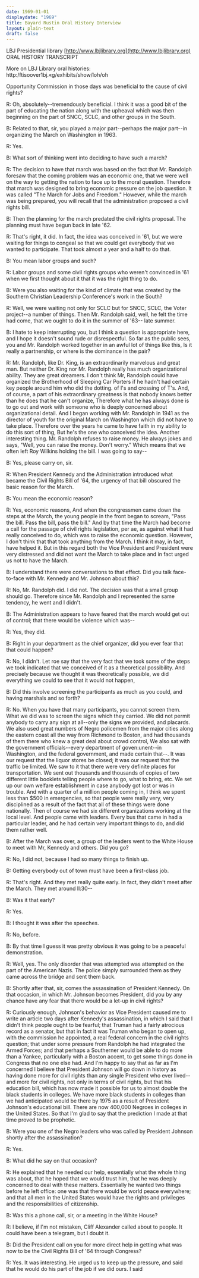 ```yaml
---
date: 1969-01-01
displaydate: "1969"
title: Bayard Rustin Oral History Interview
layout: plain-text
draft: false
---
```

LBJ Presidential library
[http://www.lbjlibrary.org](http://www.lbjlibrary.org)
ORAL HISTORY TRANSCRIPT

More on LBJ Library oral histories: http:/ftisoover1bj.«g/exhibits/show/loh/oh

Opportunity Commission in those days was beneficial to the cause of civil rights?

R: Oh, absolutely--tremendously beneficial. I think it was a good bit of the part of educating the nation along with the upheaval which was then beginning on the part of SNCC, SCLC, and other groups in the South.

B: Related to that, sir, you played a major part--perhaps the major part--in organizing the March on Washington in 1963.

R: Yes.

B: What sort of thinking went into deciding to have such a march?

R: The decision to have that march was based on the fact that Mr. Randolph foresaw that the coming problem was an economic one, that we were well on the way to getting the nation to face up to the moral question. Therefore that march was designed to bring economic pressure on the job question. It was called "The March for Jobs and Freedom." However, while the march was being prepared, you will recall that the administration proposed a civil rights bill.

B: Then the planning for the march predated the civil rights proposal. The planning must have begun back in late '62.

R: That's right, it did. In fact, the idea was conceived in '61, but we were waiting for things to congeal so that we could get everybody that we wanted to participate. That took almost a year and a half to do that.

B: You mean labor groups and such?

R: Labor groups and some civil rights groups who weren't convinced in '61 when we first thought about it that it was the right thing to do.

B: Were you also waiting for the kind of climate that was created by the Southern Christian Leadership Conference's work in the South?

R: Well, we were waiting not only for SCLC but for SNCC, SCLC, the Voter project--a number of things. Then Mr. Randolph said, well, he felt the time had come, that we ought to do it in the summer of '63-- late summer.

B: I hate to keep interrupting you, but I think a question is appropriate here, and I hope it doesn't sound rude or disrespectful. So far as the public sees, you and Mr. Randolph worked together in an awful lot of things like this, Is it really a partnership, or where is the dominance in the pair?

R: Mr. Randolph, like Dr. King, is an extraordinarily marvelous and great man. But neither Dr. King nor Mr. Randolph really has much organizational ability. They are great dreamers. I don't think Mr, Randolph could have organized the Brotherhood of Sleeping Car Porters if he hadn't had certain key people around him who did the dotting. of I's and crossing of T's. And, of course, a part of his extraordinary greatness is that nobody knows better than he does that he can't organize, Therefore what he has always done is to go out and work with someone who is deeply concerned about organizational detail. And I began working with Mr. Randolph in 1941 as the director of youth for the original March on Washington which did not have to take place. Therefore over the years he came to have faith in my ability to do this sort of thing, But he's the one who conceived the idea. Another interesting thing. Mr. Randolph refuses to raise money. He always jokes and says, "Well, you can raise the money. Don't worry." Which means that we often left Roy Wilkins holding the bill. I was going to say--

B: Yes, please carry on, sir.

R: When President Kennedy and the Administration introduced what became the Civil Rights Bill of '64, the urgency of that bill obscured the basic reason for the March.

B: You mean the economic reason?

R: Yes, economic reasons, And when the congressmen came down the steps at the March, the young people in the front began to scream, "Pass the bill. Pass the bill, pass the bill." And by that time the March had become a call for the passage of civil rights legislation, per ae, as against what it had really conceived to do, which was to raise the economic question. However, I don't think that that took anything from the March. I think it may, in fact, have helped it. But in this regard both the Vice President and President were very distressed and did not want the March to take place and in fact urged us not to have the March.

B: I understand there were conversations to that effect. Did you talk face-to-face with Mr. Kennedy and Mr. Johnson about this?

R: No, Mr. Randolph did. I did not. The decision was that a small group should go. Therefore since Mr. Randolph and I represented the same tendency, he went and I didn't.

B: The Administration appears to have feared that the march would get out of control; that there would be violence which was--

R: Yes, they did.

B: Right in your department as the chief organizer, did you ever fear that that could happen?

R: No, I didn't. Let roe say that the very fact that we took some of the  steps we took indicated that we conceived of it as a theoretical possibility. And precisely because we thought it was theoretically possible, we did everything we could to see that it would not happen,

B: Did this involve screening the participants as much as you could, and having marshals and so forth?

R: No. When you have that many participants, you cannot screen them. What we did was to screen the signs which they carried. We did not permit anybody to carry any sign at all--only the signs we provided, and placards. We also used great numbers of Negro policemen from the major cities along the eastern coast all the way from Richmond to Boston, and had thousands of them there who knew a great deal about crowd control, We also sat with the government officials--every department of goven:unent--in Washington, and the federal government, and made certain that--. It was our request that the liquor stores be closed; it was our request that the traffic be limited. We saw to it that there were very definite places for transportation. We sent out thousands and thousands of copies of two different little booklets telling people where to go, what to bring, etc. We set up our own welfare establishment in case anybody got lost or was in trouble. And with a quarter of a million people coming in, I think we spent less than $500 in emergencies, so that people were really very, very disciplined as a result of the fact that all of these things were done nationally. Then of course we had six different organizations working at the local level. And people came with leaders. Every bus that came in had a particular leader, and he had certain very important things to do, and did them rather well.

B: After the March was over, a group of the leaders went to the White House to meet with Mr, Kennedy and others. Did you go?

R: No, I did not, because I had so many things to finish up.

B: Getting everybody out of town must have been a first-class job.

R: That's right. And they met really quite early. In fact, they didn't meet after the March. They met around ll:30--

B: Was it that early?

R: Yes.

B: I thought it was after the speeches.

R: No, before.

B: By that time I guess it was pretty obvious it was going to be a peaceful demonstration.

R: Well, yes. The only disorder that was attempted was attempted on the part of the American Nazis. The police simply surrounded them as they came across the bridge and sent them back.

B: Shortly after that, sir, comes the assassination of President Kennedy. On that occasion, in which Mr. Johnson becomes President, did you by any chance have any fear that there would be a let-up in civil rights?

R: Curiously enough, Johnson's behavior as Vice President caused me to write an article two days after Kennedy's assassination, in which I said that I didn't think people ought to be fearful; that Truman had a fairly atrocious record as a senator, but that in fact it was Truman who began to open up, with the commission he appointed, a real federal concern in the civil rights question; that under some pressure from Randolph he had integrated the Armed Forces; and that perhaps a Southerner would be able to do more than a Yankee, particularly with a Boston accent, to get some things done in Congress that no one else  had. And I'm happy to say that as far as I'm concerned I believe that President Johnson will go down in history as having done more for civil rights than any single President who ever lived--and more for civil rights, not only in terms of civil rights, but that his education bill, which has now made it possible for us to almost double the black students in colleges. We have more black students in colleges than we had anticipated would be there by 1975 as a result of President Johnson's educational bill. There are now 400,000 Negroes in colleges in the United States. So that I'm glad to say that the prediction I made at that time proved to be prophetic.

B: Were you one of the Negro leaders who was called by President Johnson shortly after the assassination?

R: Yes.

B: What did he say on that occasion?

R: He explained that he needed our help, essentially what the whole thing was about, that he hoped that we would trust him, that he was deeply concerned to deal with these matters. Essentially he wanted two things before he left office: one was that there would be world peace everywhere; and that all men in the United States would have the rights and privileges and the responsibilities of citizenship.

B: Was this a phone call, sir, or a meeting in the White House?

R: I believe, if I'm not mistaken, Cliff Alexander called about to people. It could have been a telegram, but I doubt it.

B: Did the President call on you for more direct help in getting what was now to be the Civil Rights Bill of '64 through Congress?

R: Yes. It was interesting. He urged us to keep up the pressure, and said that he would do his part of the job if we did ours. I said
